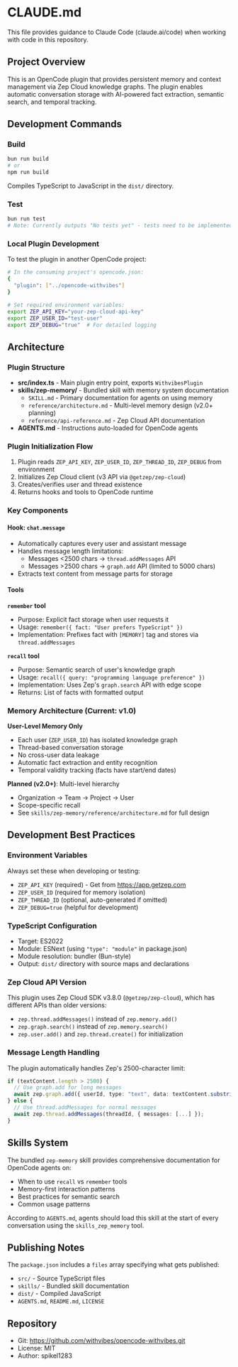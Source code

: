 # CLAUDE.md

This file provides guidance to Claude Code (claude.ai/code) when working with code in this repository.

## Project Overview

This is an OpenCode plugin that provides persistent memory and context management via Zep Cloud knowledge graphs. The plugin enables automatic conversation storage with AI-powered fact extraction, semantic search, and temporal tracking.

## Development Commands

### Build
```bash
bun run build
# or
npm run build
```
Compiles TypeScript to JavaScript in the `dist/` directory.

### Test
```bash
bun run test
# Note: Currently outputs "No tests yet" - tests need to be implemented
```

### Local Plugin Development
To test the plugin in another OpenCode project:
```bash
# In the consuming project's opencode.json:
{
  "plugin": ["../opencode-withvibes"]
}

# Set required environment variables:
export ZEP_API_KEY="your-zep-cloud-api-key"
export ZEP_USER_ID="test-user"
export ZEP_DEBUG="true"  # For detailed logging
```

## Architecture

### Plugin Structure
- **src/index.ts** - Main plugin entry point, exports `WithvibesPlugin`
- **skills/zep-memory/** - Bundled skill with memory system documentation
  - `SKILL.md` - Primary documentation for agents on using memory
  - `reference/architecture.md` - Multi-level memory design (v2.0+ planning)
  - `reference/api-reference.md` - Zep Cloud API documentation
- **AGENTS.md** - Instructions auto-loaded for OpenCode agents

### Plugin Initialization Flow
1. Plugin reads `ZEP_API_KEY`, `ZEP_USER_ID`, `ZEP_THREAD_ID`, `ZEP_DEBUG` from environment
2. Initializes Zep Cloud client (v3 API via `@getzep/zep-cloud`)
3. Creates/verifies user and thread existence
4. Returns hooks and tools to OpenCode runtime

### Key Components

#### Hook: `chat.message`
- Automatically captures every user and assistant message
- Handles message length limitations:
  - Messages <2500 chars → `thread.addMessages` API
  - Messages >2500 chars → `graph.add` API (limited to 5000 chars)
- Extracts text content from message parts for storage

#### Tools

**`remember` tool**
- Purpose: Explicit fact storage when user requests it
- Usage: `remember({ fact: "User prefers TypeScript" })`
- Implementation: Prefixes fact with `[MEMORY]` tag and stores via `thread.addMessages`

**`recall` tool**
- Purpose: Semantic search of user's knowledge graph
- Usage: `recall({ query: "programming language preference" })`
- Implementation: Uses Zep's `graph.search` API with edge scope
- Returns: List of facts with formatted output

### Memory Architecture (Current: v1.0)

**User-Level Memory Only**
- Each user (`ZEP_USER_ID`) has isolated knowledge graph
- Thread-based conversation storage
- No cross-user data leakage
- Automatic fact extraction and entity recognition
- Temporal validity tracking (facts have start/end dates)

**Planned (v2.0+)**: Multi-level hierarchy
- Organization → Team → Project → User
- Scope-specific recall
- See `skills/zep-memory/reference/architecture.md` for full design

## Development Best Practices

### Environment Variables
Always set these when developing or testing:
- `ZEP_API_KEY` (required) - Get from https://app.getzep.com
- `ZEP_USER_ID` (required for memory isolation)
- `ZEP_THREAD_ID` (optional, auto-generated if omitted)
- `ZEP_DEBUG=true` (helpful for development)

### TypeScript Configuration
- Target: ES2022
- Module: ESNext (using `"type": "module"` in package.json)
- Module resolution: bundler (Bun-style)
- Output: `dist/` directory with source maps and declarations

### Zep Cloud API Version
This plugin uses Zep Cloud SDK v3.8.0 (`@getzep/zep-cloud`), which has different APIs than older versions:
- `zep.thread.addMessages()` instead of `zep.memory.add()`
- `zep.graph.search()` instead of `zep.memory.search()`
- `zep.user.add()` and `zep.thread.create()` for initialization

### Message Length Handling
The plugin automatically handles Zep's 2500-character limit:
```typescript
if (textContent.length > 2500) {
  // Use graph.add for long messages
  await zep.graph.add({ userId, type: "text", data: textContent.substring(0, 5000) });
} else {
  // Use thread.addMessages for normal messages
  await zep.thread.addMessages(threadId, { messages: [...] });
}
```

## Skills System

The bundled `zep-memory` skill provides comprehensive documentation for OpenCode agents on:
- When to use `recall` vs `remember` tools
- Memory-first interaction patterns
- Best practices for semantic search
- Common usage patterns

According to `AGENTS.md`, agents should load this skill at the start of every conversation using the `skills_zep_memory` tool.

## Publishing Notes

The `package.json` includes a `files` array specifying what gets published:
- `src/` - Source TypeScript files
- `skills/` - Bundled skill documentation
- `dist/` - Compiled JavaScript
- `AGENTS.md`, `README.md`, `LICENSE`

## Repository

- Git: https://github.com/withvibes/opencode-withvibes.git
- License: MIT
- Author: spikel1283
